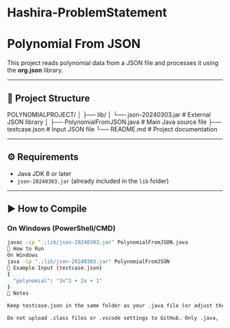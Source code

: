 # Hashira-ProblemStatement
# Polynomial From JSON  

This project reads polynomial data from a JSON file and processes it using the **org.json** library.  

---

## 📂 Project Structure  
POLYNOMIALPROJECT/
│
├── lib/
│ └── json-20240303.jar # External JSON library
│
├── PolynomialFromJSON.java # Main Java source file
├── testcase.json # Input JSON file
└── README.md # Project documentation

---

## ⚙️ Requirements  

- Java JDK 8 or later  
- `json-20240303.jar` (already included in the `lib` folder)  

---

## ▶️ How to Compile  

### On **Windows (PowerShell/CMD)**  
```bash
javac -cp ".;lib/json-20240303.jar" PolynomialFromJSON.java
🚀 How to Run
On Windows
java -cp ".;lib/json-20240303.jar" PolynomialFromJSON
📝 Example Input (testcase.json)
{
  "polynomial": "3x^2 + 2x + 1"
}
📌 Notes

Keep testcase.json in the same folder as your .java file (or adjust the path in code).

Do not upload .class files or .vscode settings to GitHub. Only .java, .json, .jar, and README.md.
